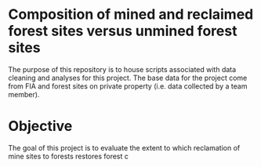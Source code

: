# Composition of mined and reclaimed forest sites versus unmined forest sites

The purpose of this repository is to house scripts associated with data cleaning and analyses for this project. The base data for the project come from FIA and forest sites on private property (i.e. data collected by a team member).

# Objective

The goal of this project is to evaluate the extent to which reclamation of mine sites to forests restores forest c
